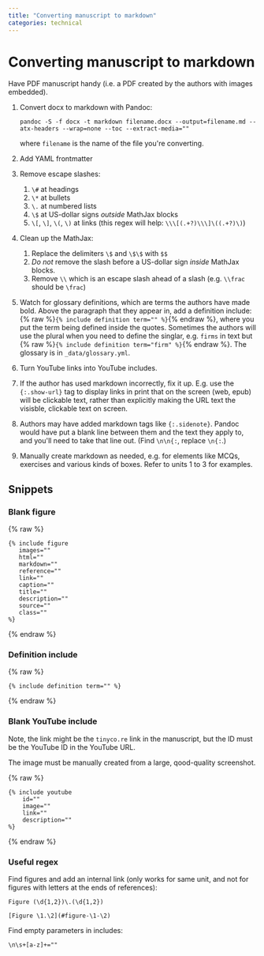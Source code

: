 ```yaml
---
title: "Converting manuscript to markdown"
categories: technical
---
```


# Converting manuscript to markdown

Have PDF manuscript handy (i.e. a PDF created by the authors with images embedded).

1. Convert docx to markdown with Pandoc:

   `pandoc -S -f docx -t markdown filename.docx --output=filename.md --atx-headers --wrap=none --toc --extract-media=""`

   where `filename` is the name of the file you're converting.

2. Add YAML frontmatter
3. Remove escape slashes:
   1. `\#` at headings
   2. `\*` at bullets
   3. `\.` at numbered lists
   4. `\$` at US-dollar signs *outside* MathJax blocks
   5. `\[`, `\]`, `\(`, `\)` at links (this regex will help: `\\\[(.+?)\\\]\((.+?)\)`)

4. Clean up the MathJax:
   1. Replace the delimiters `\$` and `\$\$` with `$$`
   2. *Do not* remove the slash before a US-dollar sign *inside* MathJax blocks.
   3. Remove `\\` which is an escape slash ahead of a slash (e.g. `\\frac` should be `\frac`)

5. Watch for glossary definitions, which are terms the authors have made bold. Above the paragraph that they appear in, add a definition include: {% raw %}`{% include definition term="" %}`{% endraw %}, where you put the term being defined inside the quotes. Sometimes the authors will use the plural when you need to define the singlar, e.g. `firms` in text but {% raw %}`{% include definition term="firm" %}`{% endraw %}. The glossary is in `_data/glossary.yml`.
6. Turn YouTube links into YouTube includes.
7. If the author has used markdown incorrectly, fix it up. E.g. use the `{:.show-url}` tag to display links in print that on the screen (web, epub) will be clickable text, rather than explicitly making the URL text the visisble, clickable text on screen.
8. Authors may have added markdown tags like `{:.sidenote}`. Pandoc would have put a blank line between them and the text they apply to, and you'll need to take that line out. (Find `\n\n{:`, replace `\n{:`.)
9. Manually create markdown as needed, e.g. for elements like MCQs, exercises and various kinds of boxes. Refer to units 1 to 3 for examples.

## Snippets

### Blank figure

{% raw %}
```
{% include figure
   images=""
   html=""
   markdown=""
   reference=""
   link=""
   caption=""
   title=""
   description=""
   source=""
   class=""
%}
```
{% endraw %}

### Definition include

{% raw %}
```
{% include definition term="" %}
```
{% endraw %}

### Blank YouTube include

Note, the link might be the `tinyco.re` link in the manuscript, but the ID must be the YouTube ID in the YouTube URL.

The image must be manually created from a large, qood-quality screenshot.

{% raw %}
```
{% include youtube 
    id=""
    image=""
    link=""
    description=""
%}
```
{% endraw %}

### Useful regex

Find figures and add an internal link (only works for same unit, and not for figures with letters at the ends of references):

`Figure (\d{1,2})\.(\d{1,2})`

`[Figure \1.\2](#figure-\1-\2)`

Find empty parameters in includes:

`\n\s+[a-z]+=""`
